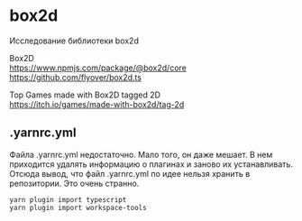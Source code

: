# box2d
Исследование библиотеки box2d

Box2D  
https://www.npmjs.com/package/@box2d/core  
https://github.com/flyover/box2d.ts

Top Games made with Box2D tagged 2D  
https://itch.io/games/made-with-box2d/tag-2d

.yarnrc.yml
-----------

Файла .yarnrc.yml недостаточно. Мало того, он даже мешает. В нем приходится удалять информацию о плагинах и заново их устанавливать.
Отсюда вывод, что файл .yarnrc.yml по идее нельзя хранить в репозитории. Это очень странно.

```
yarn plugin import typescript
yarn plugin import workspace-tools
```